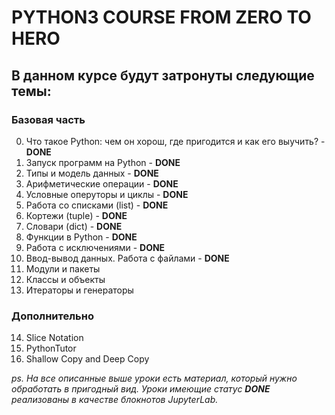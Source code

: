 # PYTHON3 COURSE FROM ZERO TO HERO

## В данном курсе будут затронуты следующие темы: 

### Базовая часть
0. Что такое Python: чем он хорош, где пригодится и как его выучить? - **DONE**
1. Запуск программ на Python - **DONE**
2. Типы и модель данных - **DONE**
3. Арифметические операции - **DONE**
4. Условные оперуторы и циклы - **DONE**
5. Работа со списками (list) - **DONE**
6. Кортежи (tuple) - **DONE**
7. Словари (dict) - **DONE**
8. Функции в Python - **DONE**
9. Работа с исключениями - **DONE**
10. Ввод-вывод данных. Работа с файлами - **DONE**
11. Модули и пакеты
12. Классы и объекты
13. Итераторы и генераторы

### Дополнительно
14. Slice Notation
15. PythonTutor
16. Shallow Copy and Deep Copy

*ps. На все описанные выше уроки есть материал, который нужно обработать в пригодный вид. 
Уроки имеющие статус **DONE** реализованы в качестве блокнотов JupyterLab.*
